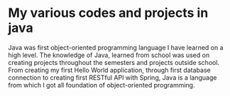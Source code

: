 # My various codes and projects in java

Java was first object-oriented programming language I have learned on a high level. The knowledge of Java, learned from school was used on creating projects throughout the semesters and projects outside school. From creating my first Hello World application, through first database connection to creating first RESTful API with Spring, Java is a language from which I got all foundation of object-oriented programming.
